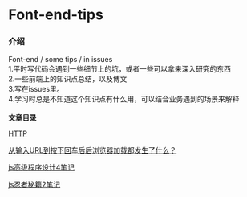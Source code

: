 # Font-end-tips
### 介绍
Font-end / some tips / in issues<br>
1.平时写代码会遇到一些细节上的坑，或者一些可以拿来深入研究的东西<br>
2.一些前端上的知识点总结，以及博文<br>
3.写在issues里。<br>
4.学习时总是不知道这个知识点有什么用，可以结合业务遇到的场景来解释
<br>
<br>
**文章目录**<br>

[HTTP](https://github.com/zhangjun620/Font-end-tips/issues?q=is%3Aopen+is%3Aissue+label%3AHTTP)

[从输入URL到按下回车后后浏览器加载都发生了什么？](https://github.com/zhangjun620/Font-end-tips/issues/3)


[js高级程序设计4笔记](https://github.com/zhangjun620/Font-end-tips/blob/master/article/js%E9%AB%98%E7%A8%8B4%E7%AC%94%E8%AE%B0.md)


[js忍者秘籍2笔记](https://github.com/zhangjun620/Font-end-tips/blob/master/article/js%E5%BF%8D%E8%80%85%E7%A7%98%E7%B1%8D2%E7%AC%94%E8%AE%B0.md)